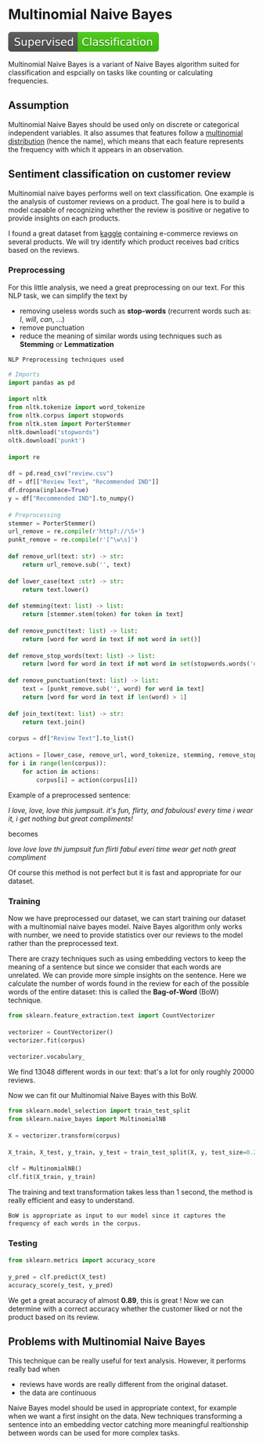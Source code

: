 # Multinomial Naive Bayes

![Classification](https://raw.githubusercontent.com/TheRayquaza/therayquaza.github.io/main/images/badges/Classification.svg)

Multinomial Naive Bayes is a variant of Naive Bayes algorithm suited for classification and espcially on tasks like counting or calculating frequencies.

## Assumption

Multinomial Naive Bayes should be used only on discrete or categorical independent variables. It also assumes that features follow a [multinomial distribution](https://en.wikipedia.org/wiki/Multinomial_distribution) (hence the name), which means that each feature represents the frequency with which it appears in an observation. 

## Sentiment classification on customer review

Multinomial naive bayes performs well on text classification. One example is the analysis of customer reviews on a product. The goal here is to build a model capable of recognizing whether the review is positive or negative to provide insights on each products.

I found a great dataset from [kaggle](https://www.kaggle.com/datasets/nicapotato/womens-ecommerce-clothing-reviews) containing e-commerce reviews on several products. We will try identify which product receives bad critics based on the reviews.

### Preprocessing

For this little analysis, we need a great preprocessing on our text. For this NLP task, we can simplify the text by 
- removing useless words such as **stop-words** (recurrent words such as: *I*, *will*, *can*, ...)
- remove punctuation
- reduce the meaning of similar words using techniques such as **Stemming** or **Lemmatization**

```{figure} https://raw.githubusercontent.com/TheRayquaza/therayquaza.github.io/main/images/machine_learning/naive_bayes/NLP_Preprocessing_Pipeline.png
NLP Preprocessing techniques used
```

```python
# Imports
import pandas as pd

import nltk
from nltk.tokenize import word_tokenize
from nltk.corpus import stopwords
from nltk.stem import PorterStemmer
nltk.download("stopwords")
nltk.download('punkt')

import re

df = pd.read_csv("review.csv")
df = df[["Review Text", "Recommended IND"]]
df.dropna(inplace=True)
y = df["Recommended IND"].to_numpy()

# Preprocessing
stemmer = PorterStemmer()
url_remove = re.compile(r'http?://\S+')
punkt_remove = re.compile(r'[^\w\s]')

def remove_url(text: str) -> str:
    return url_remove.sub('', text)

def lower_case(text :str) -> str:
    return text.lower()

def stemming(text: list) -> list:
    return [stemmer.stem(token) for token in text]

def remove_punct(text: list) -> list:
    return [word for word in text if not word in set()]

def remove_stop_words(text: list) -> list:
    return [word for word in text if not word in set(stopwords.words('english'))]

def remove_punctuation(text: list) -> list:
    text = [punkt_remove.sub('', word) for word in text]
    return [word for word in text if len(word) > 1]

def join_text(text: list) -> str:
    return text.join()

corpus = df["Review Text"].to_list()

actions = [lower_case, remove_url, word_tokenize, stemming, remove_stop_words, remove_punctuation, join_text]
for i in range(len(corpus)):
    for action in actions:
        corpus[i] = action(corpus[i])
```

Example of a preprocessed sentence:

*I love, love, love this jumpsuit. it's fun, flirty, and fabulous! every time i wear it, i get nothing but great compliments!*

becomes

*love love love thi jumpsuit fun flirti fabul everi time wear get noth great compliment*

Of course this method is not perfect but it is fast and appropriate for our dataset.

### Training

Now we have preprocessed our dataset, we can start training our dataset with a multinomial naive bayes model. Naive Bayes algorithm only works with number, we need to provide statistics over our reviews to the model rather than the preprocessed text.

There are crazy techniques such as using embedding vectors to keep the meaning of a sentence but since we consider that each words are unrelated.
We can provide more simple insights on the sentence. Here we calculate the number of words found in the review for each of the possible words of the entire dataset: this is called the **Bag-of-Word** (BoW) technique.

```python
from sklearn.feature_extraction.text import CountVectorizer

vectorizer = CountVectorizer()
vectorizer.fit(corpus)

vectorizer.vocabulary_
```

We find 13048 different words in our text: that's a lot for only roughly 20000 reviews.

Now we can fit our Multinomial Naive Bayes with this BoW.

```python
from sklearn.model_selection import train_test_split
from sklearn.naive_bayes import MultinomialNB

X = vectorizer.transform(corpus)

X_train, X_test, y_train, y_test = train_test_split(X, y, test_size=0.2, random_state=42)

clf = MultinomialNB()
clf.fit(X_train, y_train)
```

The training and text transformation takes less than 1 second, the method is really efficient and easy to understand.

```{note}
BoW is appropriate as input to our model since it captures the frequency of each words in the corpus.
```

### Testing

```python
from sklearn.metrics import accuracy_score

y_pred = clf.predict(X_test)
accuracy_score(y_test, y_pred)
```

We get a great accuracy of almost **0.89**, this is great !
Now we can determine with a correct accuracy whether the customer liked or not the product based on its review.

## Problems with Multinomial Naive Bayes

This technique can be really useful for text analysis. However, it performs really bad when 
- reviews have words are really different from the original dataset. 
- the data are continuous

Naive Bayes model should be used in appropriate context, for example when we want a first insight on the data.
New techniques transforming a sentence into an embedding vector catching more meaningful realtionship between words can be used for more complex tasks.